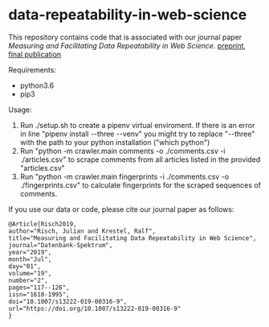 # data-repeatability-in-web-science
This repository contains code that is associated with our journal paper *Measuring and Facilitating Data Repeatability in Web Science*.
[preprint](https://hpi.de/fileadmin/user_upload/fachgebiete/naumann/publications/2019/risch2019measuring.pdf), [final publication](https://link.springer.com/article/10.1007/s13222-019-00316-9)

Requirements:
- python3.6
- pip3

Usage:
1. Run ./setup.sh to create a pipenv virtual enviroment. If there is an error in line "pipenv install --three --venv" you might try to replace "--three" with the path to your python installation ("which python")
2. Run "python -m crawler.main comments -o ./comments.csv -i ./articles.csv" to scrape comments from all articles listed in the provided "articles.csv"
3. Run "python -m crawler.main fingerprints -i ./comments.csv -o ./fingerprints.csv" to calculate fingerprints for the scraped sequences of comments.

If you use our data or code, please cite our journal paper as follows: 
```
@Article{Risch2019,
author="Risch, Julian and Krestel, Ralf",
title="Measuring and Facilitating Data Repeatability in Web Science",
journal="Datenbank-Spektrum",
year="2019",
month="Jul",
day="01",
volume="19",
number="2",
pages="117--126",
issn="1610-1995",
doi="10.1007/s13222-019-00316-9",
url="https://doi.org/10.1007/s13222-019-00316-9"
}
```
